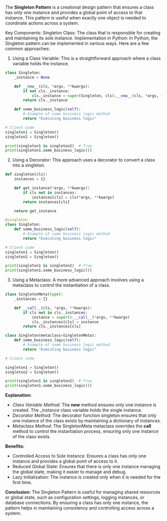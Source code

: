 The **Singleton Pattern** is a creational design pattern that ensures a class has only one instance and provides a global point of access to that instance. This pattern is useful when exactly one object is needed to coordinate actions across a system.

Key Components:
Singleton Class: The class that is responsible for creating and maintaining its sole instance.
Implementation in Python:
In Python, the Singleton pattern can be implemented in various ways. Here are a few common approaches:

1. Using a Class Variable:
   This is a straightforward approach where a class variable holds the instance.

```python
class Singleton:
    _instance = None

    def __new__(cls, *args, **kwargs):
        if not cls._instance:
            cls._instance = super(Singleton, cls).__new__(cls, *args, **kwargs)
        return cls._instance

    def some_business_logic(self):
        # Example of some business logic method
        return "Executing business logic"

# Client code
singleton1 = Singleton()
singleton2 = Singleton()

print(singleton1 is singleton2)  # True
print(singleton1.some_business_logic())
```

2. Using a Decorator:
   This approach uses a decorator to convert a class into a singleton.

```python
def singleton(cls):
    instances = {}

    def get_instance(*args, **kwargs):
        if cls not in instances:
            instances[cls] = cls(*args, **kwargs)
        return instances[cls]

    return get_instance

@singleton
class Singleton:
    def some_business_logic(self):
        # Example of some business logic method
        return "Executing business logic"

# Client code
singleton1 = Singleton()
singleton2 = Singleton()

print(singleton1 is singleton2)  # True
print(singleton1.some_business_logic())
```

3. Using a Metaclass:
   A more advanced approach involves using a metaclass to control the instantiation of a class.

```python
class SingletonMeta(type):
    _instances = {}

    def __call__(cls, *args, **kwargs):
        if cls not in cls._instances:
            instance = super().__call__(*args, **kwargs)
            cls._instances[cls] = instance
        return cls._instances[cls]

class Singleton(metaclass=SingletonMeta):
    def some_business_logic(self):
        # Example of some business logic method
        return "Executing business logic"

# Client code

singleton1 = Singleton()
singleton2 = Singleton()

print(singleton1 is singleton2)  # True
print(singleton1.some_business_logic())
```

**Explanation:**

- _Class Variable Method:_ The **new** method ensures only one instance is created. The \_instance class variable holds the single instance.
- _Decorator Method:_ The decorator function singleton ensures that only one instance of the class exists by maintaining a dictionary of instances.
- _Metaclass Method:_ The SingletonMeta metaclass overrides the **call** method to control the instantiation process, ensuring only one instance of the class exists.

**Benefits:**

- Controlled Access to Sole Instance: Ensures a class has only one instance and provides a global point of access to it.
- Reduced Global State: Ensures that there is only one instance managing the global state, making it easier to manage and debug.
- Lazy Initialization: The instance is created only when it is needed for the first time.

**Conclusion:**
The Singleton Pattern is useful for managing shared resources or global state, such as configuration settings, logging instances, or database connections. By ensuring a class has only one instance, the pattern helps in maintaining consistency and controlling access across a system.
